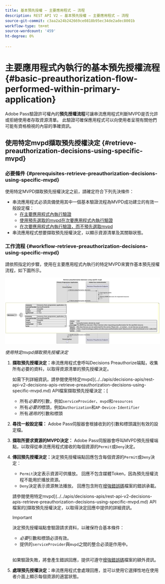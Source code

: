 ```yaml
---
title: 基本預先授權 — 主要應用程式 — 流程
description: REST API V2 — 基本預先授權 — 主要應用程式 — 流程
source-git-commit: c3aa2a24b242669ce0818b95ec34de2adec8001b
workflow-type: tm+mt
source-wordcount: '459'
ht-degree: 0%

---
```



# 主要應用程式內執行的基本預先授權流程 {#basic-preauthorization-flow-performed-within-primary-application}

Adobe Pass驗證許可權內的&#x200B;**預先授權流程**&#x200B;可讓串流應用程式判斷MVPD是否允許或拒絕使用者存取資源清單。 此驗證可確保應用程式可以向使用者呈現有關他們可能有資格檢視的內容的準確資訊。

## 使用特定mvpd擷取預先授權決定 {#retrieve-preauthorization-decisions-using-specific-mvpd}

### 必要條件 {#prerequisites-retrieve-preauthorization-decisions-using-specific-mvpd}

使用特定MVPD擷取預先授權決定之前，請確定符合下列先決條件：

* 串流應用程式必須具備使用其中一個基本驗證流程為MVPD成功建立的有效一般設定檔：
   * [在主要應用程式內執行驗證](../basic-flows/rest-api-v2-basic-authentication-primary-application-flow.md)
   * [使用預先選取的mvpd在次要應用程式內執行驗證](../basic-flows/rest-api-v2-basic-authentication-secondary-application-flow.md)
   * [在次要應用程式內執行驗證，而不預先選取mvpd](../basic-flows/rest-api-v2-basic-authentication-secondary-application-flow.md)
* 串流應用程式想要擷取預先授權決定，以顯示資源清單及其關聯狀態。

### 工作流程 {#workflow-retrieve-preauthorization-decisions-using-specific-mvpd}

請依照指定的步驟，使用在主要應用程式內執行的特定MVPD來實作基本預先授權流程，如下圖所示。

![使用特定mvpd擷取預先授權決定](../../../assets/rest-api-v2/flows/basic-flows/rest-api-v2-retrieve-preauthorization-decisions-within-primary-application-using-specific-mvpd.png)

*使用特定mvpd擷取預先授權決定*

1. **擷取預先授權決定：**&#x200B;串流應用程式會呼叫Decisions Preauthorize端點，收集所有必要的資料，以取得資源清單的預先授權決定。

   如需下列詳細資訊，請參閱使用特定mvpd](../../apis/decisions-apis/rest-api-v2-decisions-apis-retrieve-preauthorization-decisions-using-specific-mvpd.md) API檔案擷取預先授權決定：[
   * 所有&#x200B;_必要的_&#x200B;引數，例如`serviceProvider`、`mvpd`和`resources`
   * 所有&#x200B;_必要的_&#x200B;標頭，例如`Authorization`和`AP-Device-Identifier`
   * 所有&#x200B;_選用的_&#x200B;引數和標頭

1. **尋找一般設定檔：** Adobe Pass伺服器會根據收到的引數和標頭識別有效的設定檔。

1. **擷取所要求資源的MVPD決定：** Adobe Pass伺服器會呼叫MVPD預先授權端點，以取得從串流應用程式接收的每個資源的`Permit`或`Deny`決定。

1. **傳回預先授權決定：**&#x200B;決定預先授權端點回應包含每個資源的`Permit`或`Deny`決定：
   * `Permit`決定表示資源可供播放。 回應不包含媒體Token，因為預先授權流程不能用於播放資源。
   * `Deny`決定表示資源無法播放。 回應包含附在[增強錯誤碼](../../../enhanced-error-codes.md)檔案的錯誤承載。

   請參閱使用特定mvpd](../../apis/decisions-apis/rest-api-v2-decisions-apis-retrieve-preauthorization-decisions-using-specific-mvpd.md) API檔案的[擷取預先授權決定，以取得決定回應中提供的詳細資訊。

   >[!IMPORTANT]
   >
   > 決定預先授權端點會驗證請求資料，以確保符合基本條件：
   >
   > * _必要_&#x200B;引數和標頭必須有效。
   > * 提供的`serviceProvider`與`mvpd`之間的整合必須是作用中。
   >
   > <br/>
   > 
   > 如果驗證失敗，將會產生錯誤回應，提供可遵守[增強錯誤碼](../../../enhanced-error-codes.md)檔案的額外資訊。

1. **處理預先授權決定：**&#x200B;串流應用程式會處理回應，並可以使用它選擇性地在使用者介面上顯示每個資源的適當狀態。
